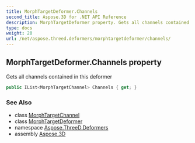 ```yaml
---
title: MorphTargetDeformer.Channels
second_title: Aspose.3D for .NET API Reference
description: MorphTargetDeformer property. Gets all channels contained in this deformer
type: docs
weight: 20
url: /net/aspose.threed.deformers/morphtargetdeformer/channels/
---
```

## MorphTargetDeformer.Channels property

Gets all channels contained in this deformer

```csharp
public IList<MorphTargetChannel> Channels { get; }
```

### See Also

* class [MorphTargetChannel](../../morphtargetchannel/)
* class [MorphTargetDeformer](../)
* namespace [Aspose.ThreeD.Deformers](../../../aspose.threed.deformers/)
* assembly [Aspose.3D](../../../)


